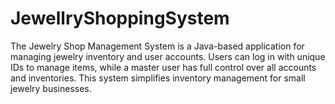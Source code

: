 # JewellryShoppingSystem
The Jewelry Shop Management System is a Java-based application for managing jewelry inventory and user accounts. Users can log in with unique IDs to manage items, while a master user has full control over all accounts and inventories. This system simplifies inventory management for small jewelry businesses.
